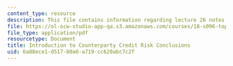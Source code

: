 ```yaml
---
content_type: resource
description: This file contains information regarding lecture 26 notes.
file: https://ol-ocw-studio-app-qa.s3.amazonaws.com/courses/18-s096-topics-in-mathematics-with-applications-in-finance-fall-2013/6a88ece1d51780a6a719cc620abc7c2f_MIT18_S096F13_lecnote26.pdf
file_type: application/pdf
resourcetype: Document
title: Introduction to Counterparty Credit Risk Conclusions
uid: 6a88ece1-d517-80a6-a719-cc620abc7c2f
---
```

